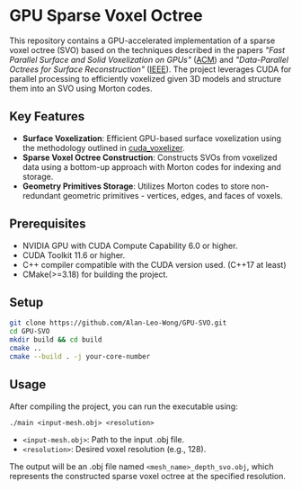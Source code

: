 # GPU Sparse Voxel Octree

This repository contains a GPU-accelerated implementation of a sparse voxel octree (SVO) based on the techniques described in the papers *"Fast Parallel Surface and Solid Voxelization on GPUs"* ([ACM](https://dl.acm.org/doi/10.1145/1882261.1866201)) and *"Data-Parallel Octrees for Surface Reconstruction"* ([IEEE](https://ieeexplore.ieee.org/abstract/document/5473223)). The project leverages CUDA for parallel processing to efficiently voxelized given 3D models and structure them into an SVO using Morton codes.

## Key Features

- **Surface Voxelization**: Efficient GPU-based surface voxelization using the methodology outlined in [cuda_voxelizer](https://github.com/Forceflow/cuda_voxelizer).
- **Sparse Voxel Octree Construction**: Constructs SVOs from voxelized data using a bottom-up approach with Morton codes for indexing and storage.
- **Geometry Primitives Storage**: Utilizes Morton codes to store non-redundant geometric primitives - vertices, edges, and faces of voxels.

## Prerequisites

- NVIDIA GPU with CUDA Compute Capability 6.0 or higher.
- CUDA Toolkit 11.6 or higher.
- C++ compiler compatible with the CUDA version used. (C++17 at least)
- CMake(>=3.18) for building the project.

## Setup

```bash
git clone https://github.com/Alan-Leo-Wong/GPU-SVO.git
cd GPU-SVO
mkdir build && cd build
cmake ..
cmake --build . -j your-core-number
```

## Usage

After compiling the project, you can run the executable using:

```
./main <input-mesh.obj> <resolution>
```

- `<input-mesh.obj>`: Path to the input .obj file.
- `<resolution>`: Desired voxel resolution (e.g., 128).

The output will be an .obj file named `<mesh_name>_depth_svo.obj`, which represents the constructed sparse voxel octree at the specified resolution.
